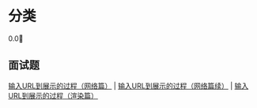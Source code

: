 # 分类

0.0:star_struck:

## 面试题

[输入URL到展示的过程（网络篇）](mst/mst1.md) | [输入URL到展示的过程（网络篇续）](mst/mst2.md) | [输入URL到展示的过程（渲染篇）](mst/mst3.md)